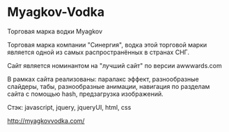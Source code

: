 Myagkov-Vodka
=============

Торговая марка водки Myagkov

Торговая марка компании "Синергия", водка этой торговой марки является одной из самых распространённых в странах СНГ.

Сайт является номинантом на "лучший сайт" по версии awwwards.com

В рамках сайта реализованы: паралакс эффект, разнообразные слайдеры, табы, разнообразные анимации, навигация по разделам сайта с помощью hash, предзагрузка изображений.

Стэк: javascript, jquery, jqueryUI, html, css

http://myagkovvodka.com/
